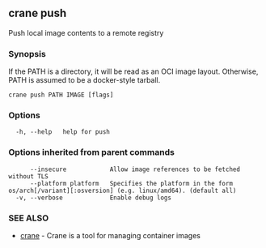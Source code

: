 ## crane push

Push local image contents to a remote registry

### Synopsis

If the PATH is a directory, it will be read as an OCI image layout. Otherwise, PATH is assumed to be a docker-style tarball.

```
crane push PATH IMAGE [flags]
```

### Options

```
  -h, --help   help for push
```

### Options inherited from parent commands

```
      --insecure            Allow image references to be fetched without TLS
      --platform platform   Specifies the platform in the form os/arch[/variant][:osversion] (e.g. linux/amd64). (default all)
  -v, --verbose             Enable debug logs
```

### SEE ALSO

* [crane](crane.md)	 - Crane is a tool for managing container images


